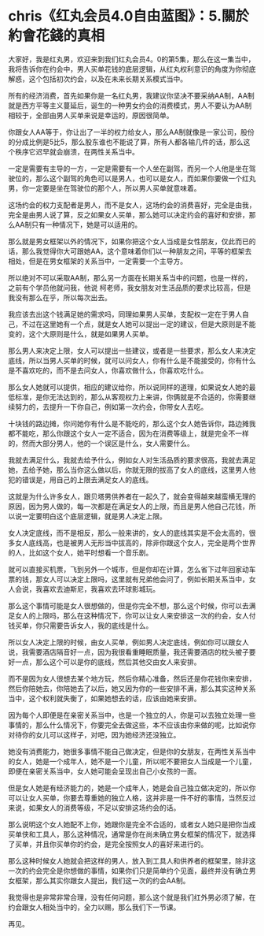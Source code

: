 # chris《红丸会员4.0自由蓝图》：5.關於約會花錢的真相

大家好，我是红丸男，欢迎来到我们红丸会员4。0的第5集，那么在这一集当中，我将告诉你在约会中，男人买单花钱的底层逻辑，从红丸权利意识的角度为你彻底解惑，这个包括初次约会，以及在未来长期关系模式当中。

所有的经济消费，首先如果你是一名红丸男，我建议你坚决不要采纳AA制，AA制就是西方平等主义蔓延后，诞生的一种男女约会的消费模式，男人不要认为AA制相较于，全部由男人买单来说是幸运的，原因很简单。

你跟女人AA等于，你让出了一半的权力给女人，那么AA制就像是一家公司，股份的分成比例是5比5，那么股东谁也不能说了算，所有人都各输几件的话，那么这个秩序它迟早就会崩溃，在两性关系当中。

一定是需要有主导的一方，一定是需要有一个人坐在副驾，而另一个人他是坐在驾驶位的，那么这个副驾的角色可以是男人，也可以是女人，而如果你要做一个红丸男，你一定要是坐在驾驶位的那个人，所以男人买单就意味着。

这场约会的权力支配者是男人，而不是女人，这场约会的消费喜好，完全是由我，完全是由男人说了算，反之如果女人买单，那么她可以决定约会的喜好和安排，那么AA制只有一种情况下，她是可以适用的。

那么就是男女框架以外的情况下，如果你把这个女人当成是女性朋友，仅此而已的话，那么我觉得你大可跟她AA，这个意味着你们以一种朋友之间，平等的框架去相处，但是在男女框架的关系当中，一定需要一个主导方。

所以绝对不可以采取AA制，那么另一方面在长期关系当中的问题，也是一样的，之前有个学员他就问我，他说 柯老师，我女朋友对生活品质的要求比较高，但是我没有那么在乎，所以每次出去。

我应该去出这个钱满足她的需求吗，同理如果男人买单，支配权一定在于男人自己，不过在这里她有一个点，就是女人她可以提出一定的建议，但是大原则是不能变的，这个大原则是什么，就是如果男人买单。

那么男人来决定上限，女人可以提出一些建议，或者是一些要求，那么女人来决定底线，所以当男人买单的时候，就可以问女人，你有什么是不能接受的，你有什么是不喜欢吃的，而不是去问女人，你喜欢做什么，你喜欢吃什么。

那么女人她就可以提供，相应的建议给你，所以说同样的道理，如果说女人她的最低标准，是你无法达到的，那么从客观权力上来讲，你俩就是不合适的，你需要继续努力的，去提升一下你自己，例如第一次约会，你带女人去吃。

十块钱的路边摊，你问她你有什么是不能吃的，那么这个女人她告诉你，路边摊我都不能吃，那么你跟这个女人一定不适合，因为在消费等级上，就是完全不一样的，然而大部分男人，他的一个误区是什么，女人需要什么。

我就去满足什么，我就去给予什么，例如女人对生活品质的要求很高，我就去满足她，去给予她，那么当你这么做以后，你就无限的拔高了女人的底线，这里男人他犯的错误是，用自己的上限去满足女人的底线。

这就是为什么许多女人，跟贝塔男供养者在一起久了，就会变得越来越蛮横无理的原因，因为男人做的，每一次都是在满足女人的上限，而且是男人他自己花钱，所以说一定要明白这个底层逻辑，就是男人决定上限。

女人决定底线，而不是相反，那么一般来讲的，女人的底线其实是不会太高的，很多女人底线高，也是被男人无形当中拔高的，除非你跟这个女人，完全是两个世界的人，比如这个女人，她平时想看一个音乐剧。

就可以直接买机票，飞到另外一个城市，但是你却在计算，怎么省下过年回家动车票的钱，那女人可以决定上限吗，这里就有兄弟他会问了，例如长期关系当中，女人会说，我喜欢去迪斯尼，我喜欢去环球影城玩。

那么这个事情可能是女人很想做的，但是你完全不想，那么这个时候，你可以去满足女人的上限吗，那么在这种情况下，你可以让女人来安排这一次的约会，女人付钱买单，你只需要告诉女人，我的底线是什么。

所以女人决定上限的时候，由女人买单，例如男人决定底线，例如你可以跟女人说，我需要酒店隔音好一点，因为我很看重睡眠质量，我还需要酒店的枕头被子要好一点，那么这个可以是你的底线，然后其他交由女人来安排。

而不是因为女人很想去某个地方玩，然后你精心准备，然后还是你花钱你来安排，然后你陪她去，你陪她去了以后，她又因为你的一些安排不满，那么其实这种关系当中，这个权利就失衡了，如果她想去的话，应该由她来安排。

因为每个人即便是在亲密关系当中，也是一个独立的人，你是可以去独立处理一些事情的，那么什么情况下，你要完全去做这些，本不应该由你来做的呢，比如说你对待你的女儿可以这样子，对吧，因为她经济还没独立。

她没有消费能力，她很多事情不能自己做决定，但是你的女朋友，在两性关系当中的女人，她是一个成年人，她不是一个儿童，所以呢不要把女人当成是一个儿童，即便在亲密关系当中，女人她可能会呈现出自己小女孩的一面。

但是女人她是有经济能力的，她是一个成年人，她是会自己独立做决定的，所以你可以让女人买单，你要去尊重她的独立人格，这并非是一件不好的事情，当然反过来说，如果女人的消费等级，不足以安排这场约会的话。

那么说明这个女人她配不上你，她跟你是完全不合适的，或者女人她只是把你当成买单侠和工具人，那么这种情况，通常是你在尚未确立男女框架的情况下，就选择了买单，并且你买单你的约会，是完全按照女人的喜好来进行的。

那么这种时候女人她就会把这样的男人，放入到工具人和供养者的框架里，除非这一次的约会完全是你想做的事情，如果你们只是简单约个见面，最终并没有确立男女框架，那么其实你跟女人提出，我们这一次的约会AA制。

我觉得也是非常非常合理，没有任何问题，那么这个就是我们红外男必须了解，在约会跟女人相处当中的，全力以赐，那么我们下一节课。

再见。